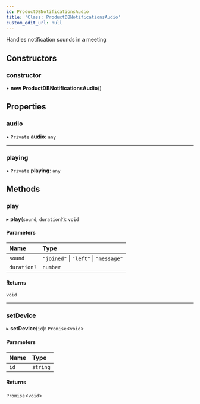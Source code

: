 ```yaml
---
id: ProductDBNotificationsAudio
title: 'Class: ProductDBNotificationsAudio'
custom_edit_url: null
---
```


Handles notification sounds in a meeting

## Constructors

### constructor

• **new ProductDBNotificationsAudio**()

## Properties

### audio

• `Private` **audio**: `any`

___

### playing

• `Private` **playing**: `any`

## Methods

### play

▸ **play**(`sound`, `duration?`): `void`

#### Parameters

| Name | Type |
| :------ | :------ |
| `sound` | ``"joined"`` \| ``"left"`` \| ``"message"`` |
| `duration?` | `number` |

#### Returns

`void`

___

### setDevice

▸ **setDevice**(`id`): `Promise`\<`void`\>

#### Parameters

| Name | Type |
| :------ | :------ |
| `id` | `string` |

#### Returns

`Promise`\<`void`\>

<head>
	<title>React Native UI Kit Class: ProductDBNotificationsAudio</title>
	<meta name="description" content="Dive into ProductDB's React Native Notifications Audio documentation to implement and customize audio notifications seamlessly. Enhance your app's user experience."/>
</head>
